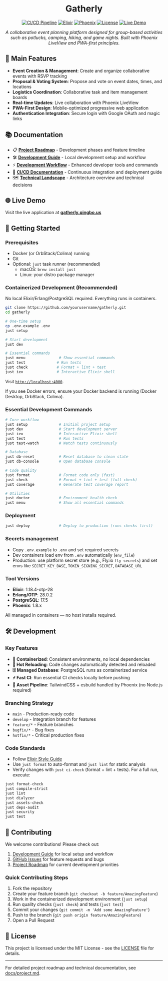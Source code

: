 <div align="center">
  <h1>Gatherly</h1>

  [![CI/CD Pipeline](https://github.com/ripple0328/gatherly/actions/workflows/ci.yml/badge.svg)](https://github.com/ripple0328/gatherly/actions/workflows/ci.yml)
  [![Elixir](https://img.shields.io/badge/elixir-1.18.4-purple.svg)](https://elixir-lang.org)
  [![Phoenix](https://img.shields.io/badge/phoenix-1.8-orange.svg)](https://phoenixframework.org)
  [![License](https://img.shields.io/badge/license-MIT-blue.svg)](LICENSE)
  [![Live Demo](https://img.shields.io/badge/demo-gatherly.qingbo.us-green.svg)](https://gatherly.qingbo.us)

  <p><em>A collaborative event planning platform designed for group-based activities such as potlucks, camping, hiking, and game nights. Built with Phoenix LiveView and PWA-first principles.</em></p>
</div>

## 🌟 Main Features

- **Event Creation & Management**: Create and organize collaborative events with RSVP tracking
- **Proposal & Voting System**: Propose and vote on event dates, times, and locations
- **Logistics Coordination**: Collaborative task and item management boards
- **Real-time Updates**: Live collaboration with Phoenix LiveView
- **PWA-First Design**: Mobile-optimized progressive web application
- **Authentication Integration**: Secure login with Google OAuth and magic links

## 📚 Documentation

- 📋 **[Project Roadmap](./docs/Project.md)** - Development phases and feature timeline
- 🛠️ **[Development Guide](./docs/Development.md)** - Local development setup and workflow
- ⚡ **[Development Workflow](./docs/DEVELOPMENT_WORKFLOW.md)** - Enhanced developer tools and commands
- 🔄 **[CI/CD Documentation](./docs/CICD.md)** - Continuous integration and deployment guide
- 🗺️ **[Technical Landscape](./docs/Landscape.md)** - Architecture overview and technical decisions

## 🌐 Live Demo

Visit the live application at **[gatherly.qingbo.us](https://gatherly.qingbo.us)**

## 🚀 Getting Started

### Prerequisites
- Docker (or OrbStack/Colima) running
- Git
- Optional: `just` task runner (recommended)
  - macOS: `brew install just`
  - Linux: your distro package manager

### Containerized Development (Recommended)

No local Elixir/Erlang/PostgreSQL required. Everything runs in containers.

```bash
git clone https://github.com/yourusername/gatherly.git
cd gatherly

# One-time setup
cp .env.example .env
just setup

# Start development
just dev

# Essential commands
just menu               # Show essential commands
just test              # Run tests  
just check             # Format + lint + test
just iex               # Interactive Elixir shell
```

Visit [`http://localhost:4000`](http://localhost:4000).

If you see Docker errors, ensure your Docker backend is running (Docker Desktop, OrbStack, Colima).

### Essential Development Commands

```bash
# Core workflow
just setup              # Initial project setup
just dev                # Start development server
just iex                # Interactive Elixir shell
just test               # Run tests
just test-watch         # Watch tests continuously

# Database
just db-reset           # Reset database to clean state
just db-console         # Open database console

# Code quality
just format             # Format code only (fast)
just check              # Format + lint + test (full check)
just coverage           # Generate test coverage report

# Utilities
just doctor             # Environment health check
just menu               # Show all essential commands
```

### Deployment

```bash
just deploy             # Deploy to production (runs checks first)
```

### Secrets management
- Copy `.env.example` to `.env` and set required secrets
- Dev containers load env from `.env` automatically (`env_file`)
- Production: use platform secret store (e.g., Fly.io `fly secrets`) and set envs like `SECRET_KEY_BASE`, `TOKEN_SIGNING_SECRET`, `DATABASE_URL`

### Tool Versions

- **Elixir**: 1.18.4-otp-28
- **Erlang/OTP**: 28.0.2
- **PostgreSQL**: 17.5
- **Phoenix**: 1.8.x

All managed in containers — no host installs required.

## 🛠 Development

### Key Features
- **🐳 Containerized**: Consistent environments, no local dependencies
- **🔄 Hot Reloading**: Code changes automatically detected and reloaded
- **🗄️ Managed Database**: PostgreSQL runs as containerized service
- **⚡ Fast CI**: Run essential CI checks locally before pushing
- **🔧 Asset Pipeline**: TailwindCSS + esbuild handled by Phoenix (no Node.js required)

### Branching Strategy
- `main` - Production-ready code
- `develop` - Integration branch for features
- `feature/*` - Feature branches
- `bugfix/*` - Bug fixes
- `hotfix/*` - Critical production fixes

### Code Standards
- Follow [Elixir Style Guide](https://github.com/christopheradams/elixir_style_guide)
- Use `just format` to auto-format and `just lint` for static analysis
- Verify changes with `just ci-check` (format + lint + tests). For a full run, execute:

```bash
just format-check
just compile-strict
just lint
just dialyzer
just assets-check
just deps-audit
just security
just test
```

## 🤝 Contributing

We welcome contributions! Please check out:
1. [Development Guide](./docs/Development.md) for local setup and workflow
2. [GitHub Issues](https://github.com/ripple0328/gatherly/issues) for feature requests and bugs
3. [Project Roadmap](./docs/Project.md) for current development priorities

### Quick Contributing Steps
1. Fork the repository
2. Create your feature branch (`git checkout -b feature/AmazingFeature`)
3. Work in the containerized development environment (`just setup`)
4. Run quality checks (`just check`) and tests (`just test`)
5. Commit your changes (`git commit -m 'Add some AmazingFeature'`)
6. Push to the branch (`git push origin feature/AmazingFeature`)
7. Open a Pull Request

## 📝 License

This project is licensed under the MIT License - see the [LICENSE](LICENSE) file for details.

---

For detailed project roadmap and technical documentation, see [docs/project.md](docs/project.md).
